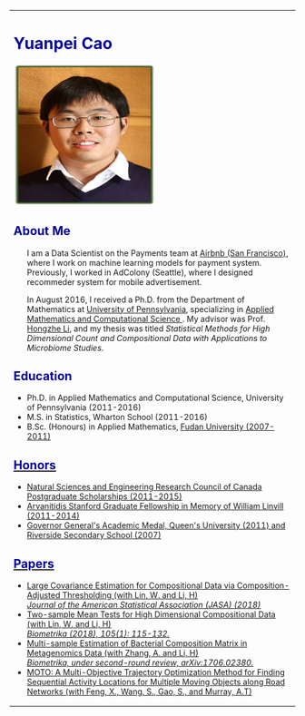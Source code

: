 <!DOCTYPE html>

<html>

<head>
<title> Yuanpei Cao
</title>
<style type="text/css">
<!--
.style1 {color: #000099}
.style3 {color: #224b8d}
-->
</style>
</head>
<body>
<table summary="Table for page layout." id="tlayout">
<tr valign="top">
<td width="1026" id="layout-content">
<div id="toptitle">
<h1 class="style1">Yuanpei Cao </h1>
<img src="postdoc.JPG" alt="postdoc" width="250px" height="250px" />
<h2 class="style1">About Me</h2>
<ul>
I am a Data Scientist on the Payments team at <a href="https://www.airbnb.ca/careers/departments/data-science-analytics"> Airbnb (San Francisco)</a>, where I work on machine learning models for payment system. Previously, I worked in AdColony (Seattle), where I designed recommeder system for mobile advertisement.<p>
In August 2016, I received a Ph.D. from the Department of Mathematics at <a href="https://www.upenn.edu/"> University of Pennsylvania</a>, specializing in <a href="https://www.amcs.upenn.edu/"> Applied Mathematics and Computational Science </a>. My advisor was Prof. <a href="https://www.med.upenn.edu/apps/faculty/index.php/g275/p4879509"> Hongzhe Li</a>, and my thesis was titled <i>Statistical Methods for High Dimensional Count and Compositional Data with Applications to Microbiome Studies</i>.<p>
  
</ul>
<h2 class="style1"> Education</h2>
<ul>
<li>Ph.D. in Applied Mathematics and Computational Science, University of Pennsylvania (2011-2016)</li>
<li>M.S. in Statistics, Wharton School (2011-2016)</li>
<li>B.Sc. (Honours) in Applied Mathematics, <a href="http://www.fudan.edu.cn/en/"> Fudan University (2007-2011)</li>
</ul>
<h2 class="style1"> Honors</h2>
<ul>
<li>Natural Sciences and Engineering Research Council of Canada Postgraduate Scholarships (2011-2015)</li>
<li>Arvanitidis Stanford Graduate Fellowship in Memory of William Linvill (2011-2014)</li>
<li>Governor General's Academic Medal, Queen's University (2011) and Riverside Secondary School (2007)</li>
</ul>
<h2 class="style1">Papers</h2>
<ul>
<li>Large Covariance Estimation for Compositional Data via Composition-Adjusted Thresholding (with Lin, W. and Li, H)<br>
<i>Journal of the American Statistical Association (JASA) (2018)</i></li>
<li>Two-sample Mean Tests for High Dimensional Compositional Data (with Lin, W. and Li, H)<br>
<i>Biometrika (2018), 105(1): 115-132.</i></li>
<li>Multi-sample Estimation of Bacterial Composition Matrix in Metagenomics Data (with Zhang, A. and Li, H)<br>
<i>Biometrika, under second-round review, arXiv:1706.02380.</i></li>
<li>MOTO: A Multi-Objective Trajectory Optimization Method for Finding Sequential Activity Locations for Multiple Moving Objects along Road Networks (with Feng, X., Wang, S., Gao, S., and Murray, A.T)<br>
</ul>
</html>
